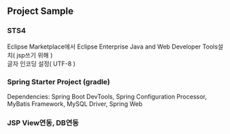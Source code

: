 ## Project Sample
### STS4   
Eclipse Marketplace에서 Eclipse Enterprise Java and Web Developer Tools설치( jsp쓰기 위해 )   
글자 인코딩 설정( UTF-8 )   
      
### Spring Starter Project (gradle)   
Dependencies: Spring Boot DevTools, Spring Configuration Processor, MyBatis Framework, MySQL Driver, Spring Web   
   
### JSP View연동, DB연동


